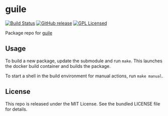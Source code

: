 guile
==========

[![Build Status](https://img.shields.io/circleci/project/amylum/guile.svg)](https://circleci.com/gh/amylum/guile)
[![GitHub release](https://img.shields.io/github/release/amylum/guile.svg)](https://github.com/amylum/guile/releases)
[![GPL Licensed](http://img.shields.io/badge/license-GPL-green.svg)](https://tldrlegal.com/license/gnu-general-public-license-v3-(gpl-3))

Package repo for [guile](http://www.gnu.org/software/guile/)

## Usage

To build a new package, update the submodule and run `make`. This launches the docker build container and builds the package.

To start a shell in the build environment for manual actions, run `make manual`.

## License

This repo is released under the MIT License. See the bundled LICENSE file for details.

